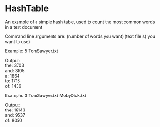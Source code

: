 # HashTable
An example of a simple hash table, used to count the most common words in a text document

Command line arguments are: (number of words you want) (text file(s) you want to use)

Example:  5 TomSawyer.txt

Output: \
    the: 3703\
    and: 3105\
    a: 1864\
    to: 1716\
    of: 1436
    
Example: 3 TomSawyer.txt MobyDick.txt

Output:\
    the: 18143\
    and: 9537\
    of: 8050
